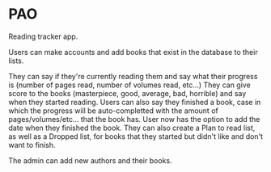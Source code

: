 # PAO


Reading tracker app.

Users can make accounts and add books that exist in the database to their lists.

They can say if they're currently reading them and say what their progress is (number of pages read, number of volumes read, etc...)
They can give score to the books (masterpiece, good, average, bad, horrible) and say when they started reading.
Users can also say they finished a book, case in which the progress will be auto-completted with the amount of pages/volumes/etc... that the book has. User now has the option to add the date when they finished the book.
They can also create a Plan to read list, as well as a Dropped list, for books that they started but didn't like and don't want to finish.

The admin can add new authors and their books.
